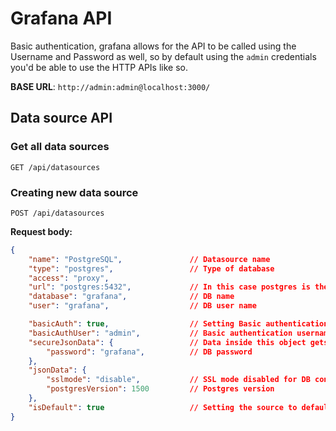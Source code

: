 # Grafana API

Basic authentication, grafana allows for the API to be called using the Username and Password as well, so by default using the `admin` credentials you'd be able to use the HTTP APIs like so.

**BASE URL**: `http://admin:admin@localhost:3000/`

## Data source API

### Get all data sources
`GET /api/datasources`

### Creating new data source
`POST /api/datasources`

**Request body:**
```json
{
    "name": "PostgreSQL",               // Datasource name
    "type": "postgres",                 // Type of database
    "access": "proxy",
    "url": "postgres:5432",             // In this case postgres is the name of the service in docker-compose
    "database": "grafana",              // DB name
    "user": "grafana",                  // DB user name

    "basicAuth": true,                  // Setting Basic authentication
    "basicAuthUser": "admin",           // Basic authentication username
    "secureJsonData": {                 // Data inside this object gets saved as encrypted blob
        "password": "grafana",          // DB password
    },
    "jsonData": {
        "sslmode": "disable",           // SSL mode disabled for DB connection
        "postgresVersion": 1500         // Postgres version
    },
    "isDefault": true                   // Setting the source to default
}
```
